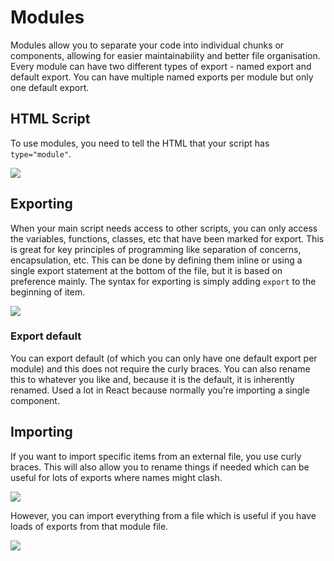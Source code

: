 # Modules

Modules allow you to separate your code into individual chunks or components, allowing for easier maintainability and better file organisation. Every module can have two different types of export - named export and default export. You can have multiple named exports per module but only one default export.

## HTML Script

To use modules, you need to tell the HTML that your script has <code>type="module"</code>.

![](/assets/script.png)

## Exporting

When your main script needs access to other scripts, you can only access the variables, functions, classes, etc that have been marked for export. This is great for key principles of programming like separation of concerns, encapsulation, etc.
This can be done by defining them inline or using a single export statement at the bottom of the file, but it is based on preference mainly. The syntax for exporting is simply adding <code>export</code> to the beginning of item.

![](/assets/export.png)

### Export default

You can export default (of which you can only have <emphasis>one</emphasis> default export per module) and this does not require the curly braces. You can also rename this to whatever you like and, because it is the default, it is inherently renamed.
Used a lot in React because normally you're importing a single component.

## Importing

If you want to import specific items from an external file, you use curly braces. This will also allow you to rename things if needed which can be useful for lots of exports where names might clash.

![](/assets/import-individual.png)

However, you can import everything from a file which is useful if you have loads of exports from that module file.

![](/assets/import-all.png)
